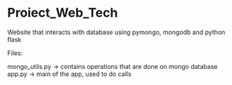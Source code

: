 # Proiect_Web_Tech


Website that interacts with database using pymongo, mongodb and python flask

Files: 

mongo_utils.py -> contains operations that are done on mongo database
app.py -> main of the app, used to do calls
